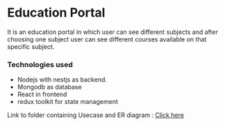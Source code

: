 
# Education Portal 

It is an education portal in which user can see different subjects and after choosing one subject user can see different courses available on that specific subject.

### Technologies used

- Nodejs with nestjs as backend.
- Mongodb as database
- React in frontend
- redux toolkit for state management

Link to folder containing Usecase and ER diagram : <a href="https://drive.google.com/drive/folders/10iCfFiQEwZYdl-HJUo9WCGQKsiZ56LLz?usp=sharing" > Click here </a>
